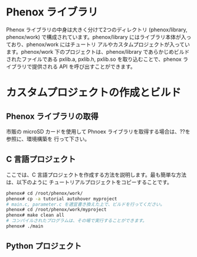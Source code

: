 # Phenox ライブラリPhenox ライブラリの中身は大きく分けて2つのディレクトリ (phenox/library, phenox/work) で構成されています。phenox/library にはライブラリ本体が入っており、phenox/work にはチュートリ アルやカスタムプロジェクトが入っています。phenox/work 下のプロジェクトは、phenox/library であらかじめビルドされたファイルである pxlib.a, pxlib.h, pxlib.so を取り込むことで、phenox ライブラリで提供される API を呼び出すことができます。

# カスタムプロジェクトの作成とビルド
## Phenox ライブラリの取得
市販の microSD カードを使用して Phnoex ライブラリを取得する場合は、??を参照に、環境構築を 行って下さい。
## C 言語プロジェクトここでは、C 言語プロジェクトを作成する方法を説明します。最も簡単な方法は、以下のように チュートリアルプロジェクトをコピーすることです。```bashphenox# cd /root/phenox/work/phenox# cp -a tutorial autohover myproject# main.c, parameter.c を適宜書き換えた上で、ビルドを行ってください。
phenox# cd /root/phenox/work/myprojectphenox# make clean all# コンパイルされたプログラムは、その場で実行することができます。phenox# ./main
```

## Python プロジェクト
